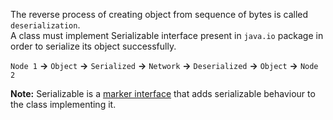 The reverse process of creating object from sequence of bytes is called `deserialization`. <br/>
A class must implement Serializable interface present in `java.io` package in order to serialize its object successfully. <br/>

`Node 1` **->** `Object` **->** `Serialized` **->** `Network`  **->** `Deserialized` **->** `Object` **->** `Node 2`

**Note:** Serializable is a [marker interface](https://github.com/mnp014/Java/blob/master/Marker%20Interface%20%20%20%20%20%20%20.md) that adds serializable behaviour to the class implementing it.
